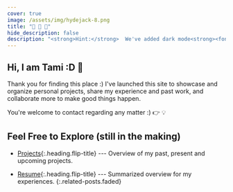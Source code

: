 ```yaml
---
cover: true
image: /assets/img/hydejack-8.png
title: "💚 💛 💜"
hide_description: false
description: "<strong>Hint:</strong>  We've added dark mode<strong><font color='ffffff' size='3'>  ALRIGHT :D</font></strong>"
---
```


## Hi, I am Tami :D 🎉

Thank you for finding this place :)
I've launched this site to showcase and organize personal projects, share my experience and past work, and collaborate more to make good things happen.

You're welcome to contact regarding any matter :)
👉 💡

## Feel Free to Explore (still in the making)

<!-- * [Blog]{:.heading.flip-title} --- Just a glimpse into my engineering career. -->
* [Projects]{:.heading.flip-title} ---  Overview of my past, present and upcoming projects.
<!-- * [Mini-Projects]{:.heading.flip-title} ---  My spare time practice projects. -->
<!-- * [Certifications]{:.heading.flip-title} --- A few achievements, but rare ones. -->
* [Resume]{:.heading.flip-title} --- Summarized overview for my experiences.
{:.related-posts.faded}


[blog]: blog-posts/
[projects]: projects/
[mini-projects]: mini-projects/
[certifications]: certifications/
[resume]: resume/
